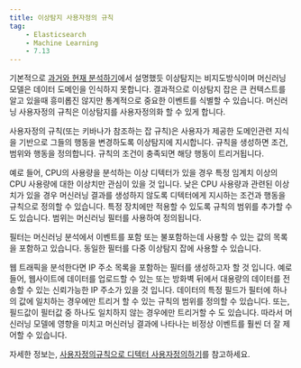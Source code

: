 ```yaml
---
title: 이상탐지 사용자정의 규칙
tag:
    - Elasticsearch
    - Machine Learning
    - 7.13
---
```


기본적으로 [과거와 현재 분석하기](ml-overview.md#ml-analyzing)에서 설명했듯 이상탐지는 비지도방식이며 머신러닝 모델은 데이터 도메인을 인식하지 못합니다.
결과적으로 이상탐지 잡은 큰 컨텍스트를 알고 있을때 흥미롭진 않지만 통계적으로 중요한 이벤트를 식별할 수 있습니다.
머신러닝 사용자정의 규칙은 이상탐지를 사용자정의화 할 수 있게 합니다.

사용자정의 규칙(또는 키바나가 참조하는 잡 규칙)은 사용자가 제공한 도메인관련 지식을 기반으로 그들의 행동을 변경하도록 이상탐지에 지시합니다.
규칙을 생성하면 조건, 범위와 행동을 정의합니다.
규칙의 조건이 충족되면 해당 행동이 트리거됩니다.

예로 들어, CPU의 사용량을 분석하는 이상 디텍터가 있을 경우 특정 임계치 이상의 CPU 사용량에 대한 이상치만 관심이 있을 것 입니다.
낮은 CPU 사용량과 관련된 이상치가 있을 경우 머신러닝 결과를 생성하지 않도록 디텍터에게 지시하는 조건과 행동을 규칙으로 정의할 수 있습니다.
특정 장치에만 적용할 수 있도록 규칙의 범위를 추가할 수 도 있습니다.
범위는 머신러닝 필터를 사용하여 정의됩니다.

필터는 머신러닝 분석에서 이벤트를 포함 또는 불포함하는데 사용할 수 있는 값의 목록을 포함하고 있습니다.
동일한 필터를 다중 이상탐지 잡에 사용할 수 있습니다.

웹 트래픽을 분석한다면 IP 주소 목록을 포함하는 필터를 생성하고자 할 것 입니다.
예로 들어, 웹사이트에 데이터를 업로드할 수 있는 또는 방화벽 뒤에서 대용량의 데이터를 전송할 수 있는 신뢰가능한 IP 주소가 있을 것 입니다.
데이터의 특정 필드가 필터에 하나의 값에 일치하는 경우에만 트리거 할 수 있는 규칙의 범위를 정의할 수 있습니다.
또는, 필드값이 필터값 중 하나도 일치하지 않는 경우에만 트리거할 수 도 있습니다.
따라서 머신러닝 모델에 영향을 미치고 머신러닝 결과에 나타나는 비정상 이벤트를 훨씬 더 잘 제어할 수 있습니다.

자세한 정보는, [사용자정의규칙으로 디텍터 사용자정의하기](ml-configuring-detector-custom-rules.md)를 참고하세요.

<AdsenseB />